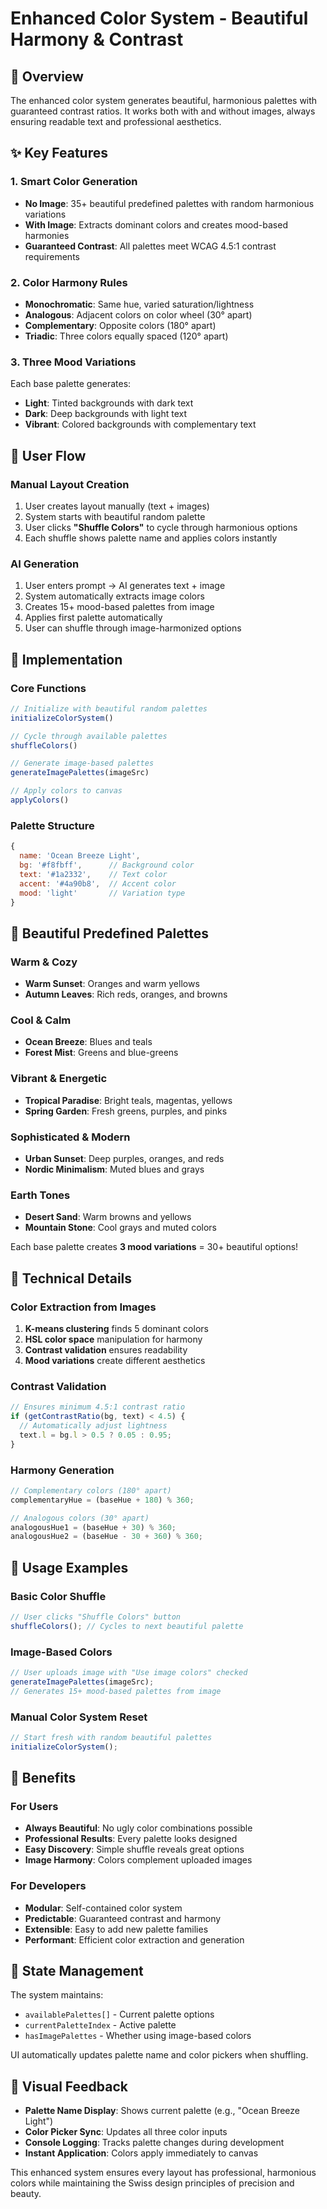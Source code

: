 # Enhanced Color System - Beautiful Harmony & Contrast

## 🎨 Overview

The enhanced color system generates beautiful, harmonious palettes with guaranteed contrast ratios. It works both with and without images, always ensuring readable text and professional aesthetics.

## ✨ Key Features

### 1. **Smart Color Generation**
- **No Image**: 35+ beautiful predefined palettes with random harmonious variations
- **With Image**: Extracts dominant colors and creates mood-based harmonies
- **Guaranteed Contrast**: All palettes meet WCAG 4.5:1 contrast requirements

### 2. **Color Harmony Rules**
- **Monochromatic**: Same hue, varied saturation/lightness
- **Analogous**: Adjacent colors on color wheel (30° apart)
- **Complementary**: Opposite colors (180° apart) 
- **Triadic**: Three colors equally spaced (120° apart)

### 3. **Three Mood Variations**
Each base palette generates:
- **Light**: Tinted backgrounds with dark text
- **Dark**: Deep backgrounds with light text  
- **Vibrant**: Colored backgrounds with complementary text

## 🔄 User Flow

### Manual Layout Creation
1. User creates layout manually (text + images)
2. System starts with beautiful random palette
3. User clicks **"Shuffle Colors"** to cycle through harmonious options
4. Each shuffle shows palette name and applies colors instantly

### AI Generation
1. User enters prompt → AI generates text + image
2. System automatically extracts image colors
3. Creates 15+ mood-based palettes from image
4. Applies first palette automatically
5. User can shuffle through image-harmonized options

## 🎯 Implementation

### Core Functions

```javascript
// Initialize with beautiful random palettes
initializeColorSystem()

// Cycle through available palettes
shuffleColors()

// Generate image-based palettes 
generateImagePalettes(imageSrc)

// Apply colors to canvas
applyColors()
```

### Palette Structure
```javascript
{
  name: 'Ocean Breeze Light',
  bg: '#f8fbff',      // Background color
  text: '#1a2332',    // Text color
  accent: '#4a90b8',  // Accent color
  mood: 'light'       // Variation type
}
```

## 🎨 Beautiful Predefined Palettes

### Warm & Cozy
- **Warm Sunset**: Oranges and warm yellows
- **Autumn Leaves**: Rich reds, oranges, and browns

### Cool & Calm  
- **Ocean Breeze**: Blues and teals
- **Forest Mist**: Greens and blue-greens

### Vibrant & Energetic
- **Tropical Paradise**: Bright teals, magentas, yellows
- **Spring Garden**: Fresh greens, purples, and pinks

### Sophisticated & Modern
- **Urban Sunset**: Deep purples, oranges, and reds
- **Nordic Minimalism**: Muted blues and grays

### Earth Tones
- **Desert Sand**: Warm browns and yellows
- **Mountain Stone**: Cool grays and muted colors

Each base palette creates **3 mood variations** = 30+ beautiful options!

## 🔧 Technical Details

### Color Extraction from Images
1. **K-means clustering** finds 5 dominant colors
2. **HSL color space** manipulation for harmony
3. **Contrast validation** ensures readability
4. **Mood variations** create different aesthetics

### Contrast Validation
```javascript
// Ensures minimum 4.5:1 contrast ratio
if (getContrastRatio(bg, text) < 4.5) {
  // Automatically adjust lightness
  text.l = bg.l > 0.5 ? 0.05 : 0.95;
}
```

### Harmony Generation
```javascript
// Complementary colors (180° apart)
complementaryHue = (baseHue + 180) % 360;

// Analogous colors (30° apart)  
analogousHue1 = (baseHue + 30) % 360;
analogousHue2 = (baseHue - 30 + 360) % 360;
```

## 🎯 Usage Examples

### Basic Color Shuffle
```javascript
// User clicks "Shuffle Colors" button
shuffleColors(); // Cycles to next beautiful palette
```

### Image-Based Colors
```javascript
// User uploads image with "Use image colors" checked
generateImagePalettes(imageSrc);
// Generates 15+ mood-based palettes from image
```

### Manual Color System Reset  
```javascript
// Start fresh with random beautiful palettes
initializeColorSystem();
```

## 🌟 Benefits

### For Users
- **Always Beautiful**: No ugly color combinations possible
- **Professional Results**: Every palette looks designed
- **Easy Discovery**: Simple shuffle reveals great options
- **Image Harmony**: Colors complement uploaded images

### For Developers  
- **Modular**: Self-contained color system
- **Predictable**: Guaranteed contrast and harmony
- **Extensible**: Easy to add new palette families
- **Performant**: Efficient color extraction and generation

## 🔄 State Management

The system maintains:
- `availablePalettes[]` - Current palette options
- `currentPaletteIndex` - Active palette
- `hasImagePalettes` - Whether using image-based colors

UI automatically updates palette name and color pickers when shuffling.

## 🎨 Visual Feedback

- **Palette Name Display**: Shows current palette (e.g., "Ocean Breeze Light")
- **Color Picker Sync**: Updates all three color inputs
- **Console Logging**: Tracks palette changes during development
- **Instant Application**: Colors apply immediately to canvas

This enhanced system ensures every layout has professional, harmonious colors while maintaining the Swiss design principles of precision and beauty.